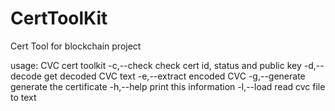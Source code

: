 # CertToolKit
Cert Tool for blockchain project

usage: CVC cert toolkit
 -c,--check <Encoded cert>   check cert id, status and public key
 -d,--decode <file path>     get decoded CVC text
 -e,--extract <file path>    encoded CVC
 -g,--generate <arg>         generate the certificate
 -h,--help                   print this information
 -l,--load <file path>       read cvc file to text
 
